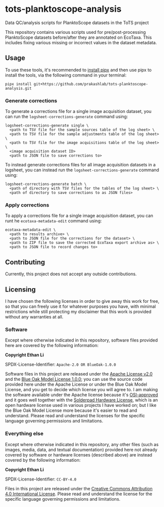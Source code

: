 # tots-planktoscope-analysis

Data QC/analysis scripts for PlanktoScope datasets in the ToTS project

This repository contains various scripts used for pre/post-processing PlanktoScope datasets before/after they are annotated on EcoTaxa. This includes fixing various missing or incorrect values in the dataset metadata.

## Usage

To use these tools, it's recommended to [install pipx](https://pypa.github.io/pipx/) and then use pipx to install the tools, via the following command in your terminal:

```
pipx install git+https://github.com/prakashlab/tots-planktoscope-analysis.git
```

### Generate corrections

To generate a corrections file for a single image acquisition dataset, you can run the `logsheet-corrections-generate` command using:

```
logsheet-corrections-generate single \
  <path to TSV file for the sample sources table of the log sheet> \
  <path to TSV file for the sample adjustments table of the log sheet> \
  <path to TSV file for the image acquisitions table of the log sheet> \
  <image acquisition dataset ID>
  <path to JSON file to save corrections to>
```

To instead generate corrections files for all image acquisition datasets in a logsheet, you can instead run the `logsheet-corrections-generate` command using:

```
logsheet-corrections-generate batch \
  <path of directory with TSV files for the tables of the log sheet> \
  <path of directory to save corrections to as JSON files>
```

### Apply corrections

To apply a corrections file for a single image acquisition dataset, you can runt he `ecotaxa-metadata-edit` command using:

```
ecotaxa-metadata-edit \
  <path to results archive> \
  <path to JSON file for the corrections for the dataset> \
  <path to ZIP file to save the corrected EcoTaxa export archive as> \
  <path to JSON file to record changes to>
```

## Contributing

Currently, this project does not accept any outside contributions.

## Licensing

I have chosen the following licenses in order to give away this work for free, so that you can freely use it for whatever purposes you have, with minimal restrictions while still protecting my disclaimer that this work is provided without any warranties at all.

### Software

Except where otherwise indicated in this repository, software files provided here are covered by the following information:

**Copyright Ethan Li**

SPDX-License-Identifier: `Apache-2.0 OR BlueOak-1.0.0`

Software files in this project are released under the [Apache License v2.0](https://www.apache.org/licenses/LICENSE-2.0) and the [Blue Oak Model License 1.0.0](https://blueoakcouncil.org/license/1.0.0); you can use the source code provided here under the Apache License or under the Blue Oak Model License, and you get to decide which license you will agree to. I am making the software available under the Apache license because it's [OSI-approved](https://writing.kemitchell.com/2019/05/05/Rely-on-OSI.html) and it goes well together with the [Solderpad Hardware License](https://solderpad.org/licenses/SHL-2.1/), which is an open hardware license used in various projects I have worked on; but I like the Blue Oak Model License more because it's easier to read and understand. Please read and understand the licenses for the specific language governing permissions and limitations.

### Everything else

Except where otherwise indicated in this repository, any other files (such as images, media, data, and textual documentation) provided here not already covered by software or hardware licenses (described above) are instead covered by the following information:

**Copyright Ethan Li**

SPDX-License-Identifier: `CC-BY-4.0`

Files in this project are released under the [Creative Commons Attribution 4.0 International License](http://creativecommons.org/licenses/by/4.0/). Please read and understand the license for the specific language governing permissions and limitations.
